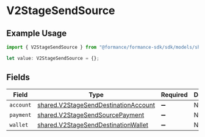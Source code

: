 # V2StageSendSource

## Example Usage

```typescript
import { V2StageSendSource } from "@formance/formance-sdk/sdk/models/shared";

let value: V2StageSendSource = {};
```

## Fields

| Field                                                                                               | Type                                                                                                | Required                                                                                            | Description                                                                                         |
| --------------------------------------------------------------------------------------------------- | --------------------------------------------------------------------------------------------------- | --------------------------------------------------------------------------------------------------- | --------------------------------------------------------------------------------------------------- |
| `account`                                                                                           | [shared.V2StageSendDestinationAccount](../../../sdk/models/shared/v2stagesenddestinationaccount.md) | :heavy_minus_sign:                                                                                  | N/A                                                                                                 |
| `payment`                                                                                           | [shared.V2StageSendSourcePayment](../../../sdk/models/shared/v2stagesendsourcepayment.md)           | :heavy_minus_sign:                                                                                  | N/A                                                                                                 |
| `wallet`                                                                                            | [shared.V2StageSendDestinationWallet](../../../sdk/models/shared/v2stagesenddestinationwallet.md)   | :heavy_minus_sign:                                                                                  | N/A                                                                                                 |